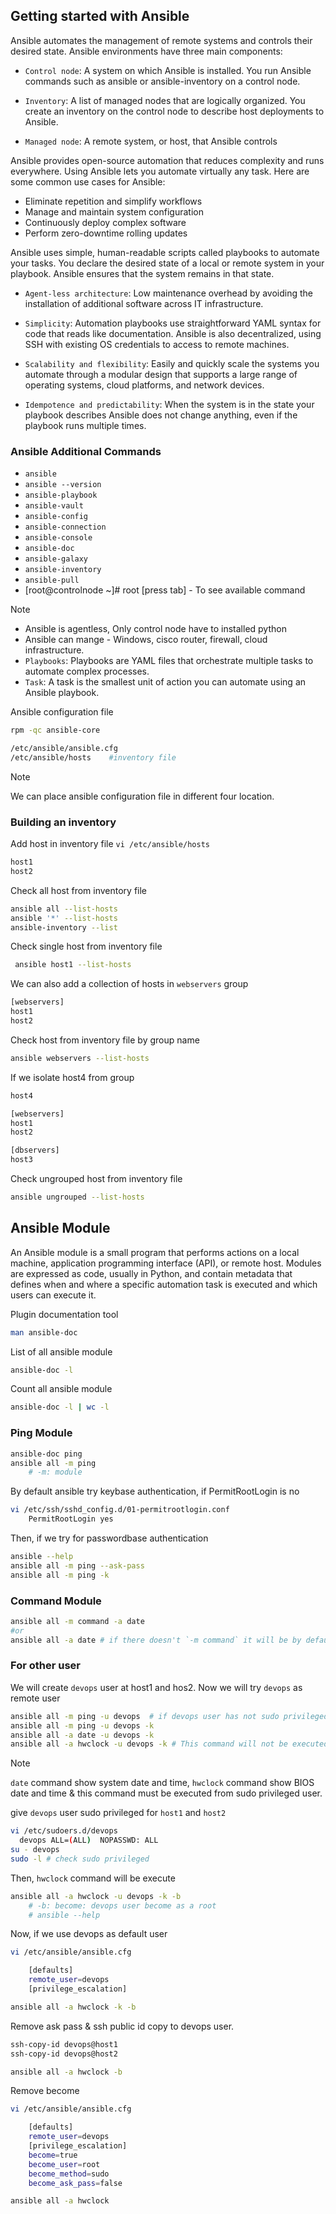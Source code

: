 ## Getting started with Ansible
Ansible automates the management of remote systems and controls their desired state. Ansible environments have three main components:

- `Control node`: A system on which Ansible is installed. You run Ansible commands such as ansible or ansible-inventory on a control node.

- `Inventory`: A list of managed nodes that are logically organized. You create an inventory on the control node to describe host deployments to Ansible.

- `Managed node`: A remote system, or host, that Ansible controls

Ansible provides open-source automation that reduces complexity and runs everywhere. Using Ansible lets you automate virtually any task. Here are some common use cases for Ansible:

- Eliminate repetition and simplify workflows
- Manage and maintain system configuration
- Continuously deploy complex software
- Perform zero-downtime rolling updates

Ansible uses simple, human-readable scripts called playbooks to automate your tasks. You declare the desired state of a local or remote system in your playbook. Ansible ensures that the system remains in that state.

- `Agent-less architecture`: Low maintenance overhead by avoiding the installation of additional software across IT infrastructure.
- `Simplicity`: Automation playbooks use straightforward YAML syntax for code that reads like documentation. Ansible is also decentralized, using SSH with existing OS credentials to access to remote machines.

- `Scalability and flexibility`: Easily and quickly scale the systems you automate through a modular design that supports a large range of operating systems, cloud platforms, and network devices.

- `Idempotence and predictability`: When the system is in the state your playbook describes Ansible does not change anything, even if the playbook runs multiple times.



### Ansible Additional Commands

- `ansible`
- `ansible --version`
- `ansible-playbook`
- `ansible-vault`
- `ansible-config`
- `ansible-connection`
- `ansible-console`
- `ansible-doc`
- `ansible-galaxy`
- `ansible-inventory`
- `ansible-pull`
- [root@controlnode ~]# root [press tab] - To see available command 



> [!NOTE]
> - Ansible is agentless, Only control node have to installed python<br>
> - Ansible can mange - Windows, cisco router, firewall, cloud infrastructure.<br>
> - `Playbooks`: Playbooks are YAML files that orchestrate multiple tasks to automate complex processes.
> - `Task`: A task is the smallest unit of action you can automate using an Ansible playbook.


  
Ansible configuration file
```bash
rpm -qc ansible-core

/etc/ansible/ansible.cfg
/etc/ansible/hosts    #inventory file
```

> [!NOTE]
> We can place ansible configuration file in different four location. 


### Building an inventory
Add host in inventory file 
`vi /etc/ansible/hosts`
```bash
host1
host2
```

Check all host from inventory file 
```bash
ansible all --list-hosts
ansible '*' --list-hosts
ansible-inventory --list 
```
Check single host from inventory file
```bash
 ansible host1 --list-hosts
```

We can also add a collection of hosts in `webservers` group
```bash
[webservers]
host1
host2
```
Check host from inventory file by group name
```bash
ansible webservers --list-hosts
```

If we isolate host4 from group
```bash
host4

[webservers]
host1
host2

[dbservers]
host3
```

Check ungrouped host from inventory file 
```bash
ansible ungrouped --list-hosts
```


  
## Ansible Module
An Ansible module is a small program that performs actions on a local machine, application programming interface (API), or remote host. Modules are expressed as code, usually in Python, and contain metadata that defines when and where a specific automation task is executed and which users can execute it.

Plugin documentation tool
```bash
man ansible-doc
```

List of all ansible module
```bash
ansible-doc -l
```

Count all ansible module
```bash
ansible-doc -l | wc -l
```

### Ping Module 
```bash
ansible-doc ping
ansible all -m ping
    # -m: module
```

By default ansible try keybase authentication, 
if  PermitRootLogin is no
```bash
vi /etc/ssh/sshd_config.d/01-permitrootlogin.conf
    PermitRootLogin yes
```

Then, if we try for passwordbase authentication 
```bash
ansible --help
ansible all -m ping --ask-pass
ansible all -m ping -k
```

### Command Module
```bash
ansible all -m command -a date
#or
ansible all -a date # if there doesn't `-m command` it will be by default command module.
```

### For other user
We will create `devops` user at host1 and hos2.
Now we will try `devops` as remote user
```bash
ansible all -m ping -u devops  # if devops user has not sudo privileged, then it will not worked.
ansible all -m ping -u devops -k
ansible all -a date -u devops -k
ansible all -a hwclock -u devops -k # This command will not be executed
```

> [!NOTE]
> `date` command show system date and time, `hwclock` command show BIOS date and time & this command must be executed from sudo privileged user.

give `devops` user sudo privileged for `host1` and `host2`
```bash
vi /etc/sudoers.d/devops
  devops ALL=(ALL)  NOPASSWD: ALL
su - devops
sudo -l # check sudo privileged
```

Then, `hwclock` command will be execute
```bash
ansible all -a hwclock -u devops -k -b
    # -b: become: devops user become as a root
    # ansible --help
```

Now, if we use devops as default user
```bash
vi /etc/ansible/ansible.cfg

    [defaults]
    remote_user=devops
    [privilege_escalation]

ansible all -a hwclock -k -b 
```
Remove ask pass & ssh public id copy to devops user.
```bash
ssh-copy-id devops@host1
ssh-copy-id devops@host2

ansible all -a hwclock -b
```

Remove become
```bash
vi /etc/ansible/ansible.cfg

    [defaults]
    remote_user=devops
    [privilege_escalation]
    become=true
    become_user=root
    become_method=sudo
    become_ask_pass=false

ansible all -a hwclock
```


